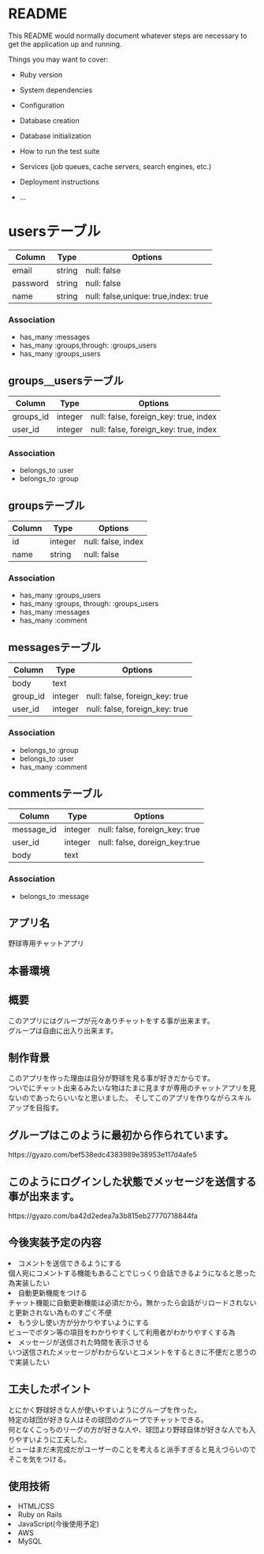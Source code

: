 # README

This README would normally document whatever steps are necessary to get the
application up and running.

Things you may want to cover:

* Ruby version

* System dependencies

* Configuration

* Database creation

* Database initialization

* How to run the test suite

* Services (job queues, cache servers, search engines, etc.)

* Deployment instructions

* ...

# usersテーブル
|Column|Type|Options|
|------|----|-------|
|email|string|null: false| 
|password|string|null: false| 
|name|string|null: false,unique: true,index: true| 

### Association
- has_many :messages
- has_many :groups,through: :groups_users
- has_many :groups_users

## groups＿usersテーブル
|Column|Type|Options|
|------|----|-------|
|groups_id|integer|null: false, foreign_key: true, index|
|user_id|integer|null: false, foreign_key: true, index|

### Association
- belongs_to :user
- belongs_to :group

## groupsテーブル

|Column|Type|Options|
|------|----|-------|
|id|integer|null: false, index|
|name|string|null: false|

### Association
- has_many :groups_users
- has_many :groups, through: :groups_users
- has_many :messages
- has_many :comment

## messagesテーブル

|Column|Type|Options|
|------|----|-------|
|body|text
|group_id|integer|null: false, foreign_key: true|
|user_id|integer|null: false, foreign_key: true|

### Association
- belongs_to :group
- belongs_to :user
- has_many :comment

## commentsテーブル

|Column|Type|Options|
|------|----|-------|
|message_id|integer|null: false, foreign_key: true|
|user_id|integer|null: false, doreign_key:true
|body|text

### Association
- belongs_to :message


<h2>アプリ名</h2> 
  野球専用チャットアプリ

<h2>本番環境</h2>

<h2>概要</h2>
このアプリにはグループが元々ありチャットをする事が出来ます。</br>
グループは自由に出入り出来ます。
<h2>制作背景</h2>
このアプリを作った理由は自分が野球を見る事が好きだからです。</br>
ついでにチャット出来るみたいな物はたまに見ますが専用のチャットアプリを見ないのであったらいいなと思いました。
そしてこのアプリを作りながらスキルアップを目指す。
<h2>グループはこのように最初から作られています。</h2>
https://gyazo.com/bef538edc4383989e38953e117d4afe5
<h2>このようにログインした状態でメッセージを送信する事が出来ます。</h2>
https://gyazo.com/ba42d2edea7a3b815eb27770718844fa

<h2>今後実装予定の内容</h2>
<li>コメントを送信できるようにする</li>
  個人宛にコメントする機能もあることでじっくり会話できるようになると思った為実装したい
<li>自動更新機能をつける</li>
  チャット機能に自動更新機能は必須だから。無かったら会話がリロードされないと更新されない為ものすごく不便
<li>もう少し使い方が分かりやすいようにする</li>
  ビューでボタン等の項目をわかりやすくして利用者がわかりやすくする為
<li>メッセージが送信された時間を表示させる</li>
  いつ送信されたメッセージがわからないとコメントをするときに不便だと思うので実装したい

 <h2>工夫したポイント</h2>
  とにかく野球好きな人が使いやすいようにグループを作った。</br>
  特定の球団が好きな人はその球団のグループでチャットできる。</br>
  何となくこっちのリーグの方が好きな人や、球団より野球自体が好きな人でも入りやすいように工夫した。</br>
  ビューはまだ未完成だがユーザーのことを考えると派手すぎると見えづらいのでそこを気をつける。
  
<h2>使用技術</h2>
<li>HTML/CSS</li>
<li>Ruby on Rails</li>
<li>JavaScript(今後使用予定)</li>
<li>AWS</li>
<li>MySQL</li>